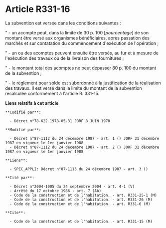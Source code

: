 # Article R331-16

La subvention est versée dans les conditions suivantes :

" - un acompte peut, dans la limite de 30 p. 100 [*pourcentage*] de son montant être versé aux organismes bénéficiaires,
après passation des marchés et sur contatation du commencement d'exécution de l'opération ;

" - un ou des acomptes peuvent ensuite être versés, au fur et à mesure de l'exécution des travaux ou de la livraison des
fournitures ;

" - le montant total des acomptes ne peut dépasser 80 p. 100 du montant de la subvention ;

" - le règlement pour solde est subordonné à la justification de la réalisation des travaux. Il est versé dans la limite du
montant de la subvention recalculée conformément à l'article R. 331-15.

**Liens relatifs à cet article**

	**Codifié par**:

	  - Décret n°78-622 1978-05-31 JORF 8 JUIN 1978

	**Modifié par**:

	  - Décret n°87-1112 du 24 décembre 1987 - art. 1 () JORF 31 décembre 1987 en vigueur le 1er janvier 1988
	  - Décret n°87-1112 du 24 décembre 1987 - art. 2 () JORF 31 décembre 1987 en vigueur le 1er janvier 1988

	**Liens**:

	  - SPEC_APPLI: Décret n°87-1113 du 24 décembre 1987 - art. 3 ()

	**Cité par**:

	  - Décret n°2004-1005 du 24 septembre 2004 - art. 4-1 (V)
	  - Arrêté du 17 octobre 1986 - art. 7 (Ab)
	  - Code de la construction et de l'habitation. - art. R331-25-1 (M)
	  - Code de la construction et de l'habitation. - art. R331-26 (M)
	  - Code de la construction et de l'habitation. - art. R331-6 (M)

	**Cite**:

	  - Code de la construction et de l'habitation. - art. R331-15 (M)
